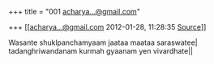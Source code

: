 +++
title = "001 acharya...@gmail.com"

+++
[[acharya...@gmail.com	2012-01-28, 11:28:35 [Source](https://groups.google.com/g/bvparishat/c/9EMQPDdZYlA)]]



Wasante shuklpanchamyaam jaataa maataa saraswatee\| tadanghriwandanam kurmah gyaanam yen vivardhate\|\|

